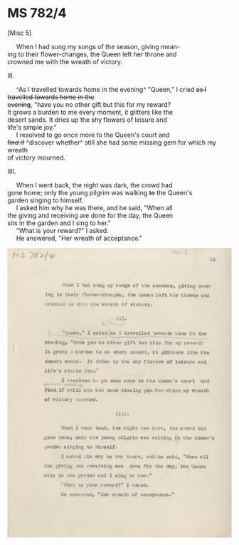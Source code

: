 # MS 782/4

[Misc 5]

&nbsp;&nbsp;&nbsp;&nbsp;&nbsp;When I had sung my songs of the season, giving mean- \
ing to their flower-changes, the Queen left her throne and \
crowned me with the wreath of victory. 

III.

&nbsp;&nbsp;&nbsp;&nbsp;&nbsp;^As I travelled towards home in the evening^ "Queen," I cried ~~as I travelled towards home in the \
evening~~, "have you no other gift but this for my reward? \
It grows a burden to me every moment, it glitters like the \
desert sands. It dries up the shy flowers of leisure and \
life's simple joy." \
&nbsp;&nbsp;&nbsp;&nbsp;&nbsp;I resolved to go once more to the Queen's court and \
~~find if~~ ^discover whether^ still she had some missing gem for which my wreath \
of victory mourned. 

IIII. 

&nbsp;&nbsp;&nbsp;&nbsp;&nbsp;When I went back, the night was dark, the crowd had \
gone home; only the young pilgrim was walking ~~to~~ the Queen's \
garden singing to himself. \
&nbsp;&nbsp;&nbsp;&nbsp;&nbsp;I asked him why he was there, and he said, "When all \
the giving and receiving are done for the day, the Queen \
sits in the garden and I sing to her." \
&nbsp;&nbsp;&nbsp;&nbsp;&nbsp;"What is your reward?" I asked. \
&nbsp;&nbsp;&nbsp;&nbsp;&nbsp;He answered, "Her wreath of acceptance."

![p5](MS782_4-005.jpg)